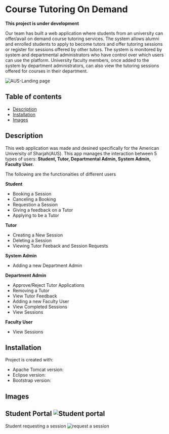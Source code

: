 # Course Tutoring On Demand
<b>This project is under development</b>

Our team has built a web application where students from an university can offer/avail on demand course tutoring services. The system allows alumni and enrolled students to apply to become tutors and offer tutoring sessions or register for sessions offered by other tutors. The system is monitored by system and departmental administrators who have control over which users can use the platform. University faculty members, once added to the system by department administrators, can also view the tutoring sessions offered for courses in their department. 

![AUS-Landing page](https://user-images.githubusercontent.com/50911194/82946198-fdd5e200-9fae-11ea-80a7-45fdc720442a.PNG)

## Table of contents
* [Description](#description)
* [Installation](#install)
* [Images](#images)

## Description
This web application was made and desined specifically for the American University of Sharjah(AUS). This app manages the interaction between 5 types of users: <b> Student, Tutor, Departmental Admin, System Admin, Faculty User. </b>

The following are the functionaities of different users

<b>Student</b>
* Booking a Session
* Canceling a Booking
* Requestion a Session
* Giving a feedback on a Tutor
* Applying to be a Tutor

<b>Tutor</b>
* Creating a New Session
* Deleting a Session
* Viewing Tutor Feeback and Session Requests

<b>System Admin</b>
* Adding a new Department Admin

<b>Department Admin</b>
* Approve/Reject Tutor Applications
* Removing a Tutor
* View Tutor Feedback
* Adding a new Faculty User
* View Completed Sessions
* View Sessions

<b>Faculty User</b>
* View Sessions
	
## Installation
Project is created with:
* Apache Tomcat version: 
* Eclipse version: 
* Bootstrap version: 

## Images
Student Portal
![Student portal](https://user-images.githubusercontent.com/50911194/82947603-61610f00-9fb1-11ea-9934-36dabd27d276.PNG)
---
Student requesting a session
![request a session](https://user-images.githubusercontent.com/50911194/82948167-58247200-9fb2-11ea-9d91-399c1d1380dd.PNG)

